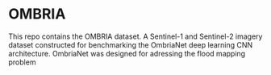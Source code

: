 # OMBRIA

This repo contains the OMBRIA dataset. A Sentinel-1 and Sentinel-2 imagery dataset constructed for benchmarking the OmbriaNet deep learning CNN architecture. OmbriaNet
was designed for adressing the flood mapping problem
